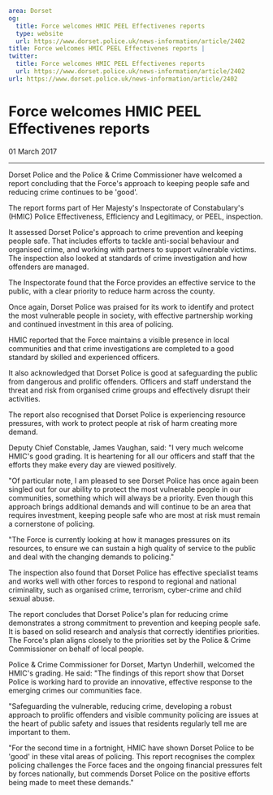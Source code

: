 ```yaml
area: Dorset
og:
  title: Force welcomes HMIC PEEL Effectivenes reports
  type: website
  url: https://www.dorset.police.uk/news-information/article/2402
title: Force welcomes HMIC PEEL Effectivenes reports |
twitter:
  title: Force welcomes HMIC PEEL Effectivenes reports
  url: https://www.dorset.police.uk/news-information/article/2402
url: https://www.dorset.police.uk/news-information/article/2402
```

# Force welcomes HMIC PEEL Effectivenes reports

01 March 2017

* * *

Dorset Police and the Police & Crime Commissioner have welcomed a report concluding that the Force's approach to keeping people safe and reducing crime continues to be 'good'.

The report forms part of Her Majesty's Inspectorate of Constabulary's (HMIC) Police Effectiveness, Efficiency and Legitimacy, or PEEL, inspection.

It assessed Dorset Police's approach to crime prevention and keeping people safe. That includes efforts to tackle anti-social behaviour and organised crime, and working with partners to support vulnerable victims. The inspection also looked at standards of crime investigation and how offenders are managed.

The Inspectorate found that the Force provides an effective service to the public, with a clear priority to reduce harm across the county.

Once again, Dorset Police was praised for its work to identify and protect the most vulnerable people in society, with effective partnership working and continued investment in this area of policing.

HMIC reported that the Force maintains a visible presence in local communities and that crime investigations are completed to a good standard by skilled and experienced officers.

It also acknowledged that Dorset Police is good at safeguarding the public from dangerous and prolific offenders. Officers and staff understand the threat and risk from organised crime groups and effectively disrupt their activities.

The report also recognised that Dorset Police is experiencing resource pressures, with work to protect people at risk of harm creating more demand.

Deputy Chief Constable, James Vaughan, said: "I very much welcome HMIC's good grading. It is heartening for all our officers and staff that the efforts they make every day are viewed positively.

"Of particular note, I am pleased to see Dorset Police has once again been singled out for our ability to protect the most vulnerable people in our communities, something which will always be a priority. Even though this approach brings additional demands and will continue to be an area that requires investment, keeping people safe who are most at risk must remain a cornerstone of policing.

"The Force is currently looking at how it manages pressures on its resources, to ensure we can sustain a high quality of service to the public and deal with the changing demands to policing."

The inspection also found that Dorset Police has effective specialist teams and works well with other forces to respond to regional and national criminality, such as organised crime, terrorism, cyber-crime and child sexual abuse.

The report concludes that Dorset Police's plan for reducing crime demonstrates a strong commitment to prevention and keeping people safe. It is based on solid research and analysis that correctly identifies priorities. The Force's plan aligns closely to the priorities set by the Police & Crime Commissioner on behalf of local people.

Police & Crime Commissioner for Dorset, Martyn Underhill, welcomed the HMIC's grading. He said: "The findings of this report show that Dorset Police is working hard to provide an innovative, effective response to the emerging crimes our communities face.

"Safeguarding the vulnerable, reducing crime, developing a robust approach to prolific offenders and visible community policing are issues at the heart of public safety and issues that residents regularly tell me are important to them.

"For the second time in a fortnight, HMIC have shown Dorset Police to be 'good' in these vital areas of policing. This report recognises the complex policing challenges the Force faces and the ongoing financial pressures felt by forces nationally, but commends Dorset Police on the positive efforts being made to meet these demands."

